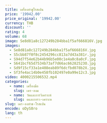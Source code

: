 ```yaml
---
title: เครื่องทำชูโรสเปน
price: '19942.00'
price_original: '19942.00'
currency: THB
discount: ''
rating: 4
volume: 68
image: Se8d81a8c127249b284bba1f5af666816V.jpg
images:
  - Se8d81a8c127249b284bba1f5af666816V.jpg
  - S5cbb87f0f8c2454296cc813a7d43a381r.jpg
  - S94d7f54e62b44b96b5e00c1e4a8c8a0cF.jpg
  - S641bcf65d7534b73af7d66ac66282523O.jpg
  - Sd9f15cf33a1e408eab89f6dcfbd078b2X.jpg
  - Sf3fe4ac14b0e458fb102497e0a99e12c3.jpg
video: 4000215506532.mp4
categories:
  - name: เครื่องมือ
    slug: เคร-องม
  - name: วัดและการวิเคราะห์
    slug: ดและการว-เคราะห
slug: เคร-องทำช-โรสเปน
encode: oDyS8ro
lang: th
---
```

  
